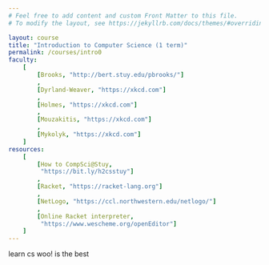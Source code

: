 ```yaml
---
# Feel free to add content and custom Front Matter to this file.
# To modify the layout, see https://jekyllrb.com/docs/themes/#overriding-theme-defaults

layout: course
title: "Introduction to Computer Science (1 term)"
permalink: /courses/intro0
faculty:
    [
        [Brooks, "http://bert.stuy.edu/pbrooks/"]
        ,
        [Dyrland-Weaver, "https://xkcd.com"]
        ,
        [Holmes, "https://xkcd.com"]
        ,
        [Mouzakitis, "https://xkcd.com"]
        ,
        [Mykolyk, "https://xkcd.com"]
    ]
resources:
    [
        [How to CompSci@Stuy,
         "https://bit.ly/h2csstuy"]
        ,
        [Racket, "https://racket-lang.org"]
        ,
        [NetLogo, "https://ccl.northwestern.edu/netlogo/"]
		,
        [Online Racket interpreter,
         "https://www.wescheme.org/openEditor"]
    ]
---
```


learn cs woo! is the best

